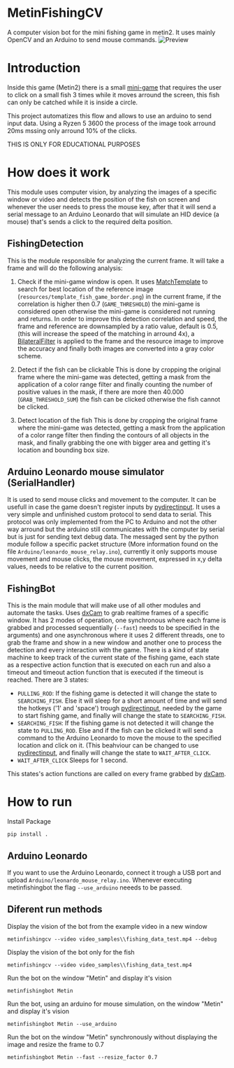 # MetinFishingCV 
A computer vision bot for the mini fishing game in metin2.
It uses mainly OpenCV and an Arduino to send mouse commands.
![Preview](/preview.gif)



# Introduction
Inside this game (Metin2) there is a small [mini-game](https://en-wiki.metin2.gameforge.com/index.php/Fishing) that requires the user to click on a small fish 3 times while it moves arround the screen, this fish can only be catched while it is inside a circle.

This project automatizes this flow and allows to use an arduino to send input data.
Using a Ryzen 5 3600 the process of the image took arround 20ms mssing only arround 10% of the clicks.

THIS IS ONLY FOR EDUCATIONAL PURPOSES
# How does it work
This module uses computer vision, by analyzing the images of a specific window or video and detects the position of the fish on screen and whenever the user needs to press the mouse key, after that it will send a serial message to an Arduino Leonardo that will simulate an HID device (a mouse) that's sends a click to the required delta position.

## FishingDetection
This is the module responsible for analyzing the current frame.
It will take a frame and will do the following analysis:
1. Check if the mini-game window is open.
It uses [MatchTemplate](https://docs.opencv.org/4.x/d4/dc6/tutorial_py_template_matching.html) to search for best location of the reference image (```resources/template_fish_game_border.png```) in the current frame, if the correlation is higher then 0.7 (```GAME_THRESHOLD```) the mini-game is considered open otherwise the mini-game is considered not running and returns.
In order to improve this detection correlation and speed, the frame and reference are downsampled by a ratio value, default is 0.5, (this will increase the speed of the matching in arround 4x), a [BilateralFilter]('https://www.geeksforgeeks.org/python-bilateral-filtering/') is applied to the frame and the resource image to improve the accuracy and finally both images are converted into a gray color scheme.

2. Detect if the fish can be clickable
This is done by cropping the original frame where the mini-game was detected, getting a mask from the application of a color range filter and finally counting the number of positive values in the mask, if there are more then 40.000 (```GRAB_THRESHOLD_SUM```) the fish can be clicked otherwise the fish cannot be clicked.

3. Detect location of the fish
This is done by cropping the original frame where the mini-game was detected, getting a mask from the application of a color range filter then finding the contours of all objects in the mask, and finally grabbing the one with bigger area and getting it's location and bounding box size.



## Arduino Leonardo mouse simulator (SerialHandler)
It is used to send mouse clicks and movement to the computer.
It can be usefull in case the game doesn't register inputs by [pydirectinput](https://github.com/learncodebygaming/pydirectinput).
It uses a very simple and unfinished custom protocol to send data to serial. This protocol was only implemented from the PC to Arduino and not the other way arround but the arduino still communicates with the computer by serial but is just for sending text debug data.
The messaged sent by the python module follow a specific packet structure (More information found on the file ```Arduino/leonardo_mouse_relay.ino```), currently it only supports mouse movement and mouse clicks, the mouse movement, expressed in x,y delta values, needs to be relative to the current position.

## FishingBot
This is the main module that will make use of all other modules and automate the tasks.
Uses [dxCam](https://github.com/ra1nty/DXcam) to grab realtime frames of a specific window.
It has 2 modes of operation, one synchronous where each frame is grabbed and processed sequentially (```--fast```) needs to be specified in the arguments) and one asynchronous where it uses 2 different threads, one to grab the frame and show in a new window and another one to process the detection and every interaction with the game.
There is a kind of state machine to keep track of the current state of the fishing game, each state as a respective action function that is executed on each run and also a timeout and timeout action function that is executed if the timeout is reached.
There are 3 states: 
- ```PULLING_ROD```:
If the fishing game is detected it will change the state to ```SEARCHING_FISH```.
Else it will sleep for a short amount of time and will send the hotkeys ('1' and 'space') trough [pydirectinput](https://github.com/learncodebygaming/pydirectinput), needed by the game to start fishing game, and finally will change the state to ```SEARCHING_FISH```.
- ```SEARCHING_FISH```:
If the fishing game is not detected it will change the state to ```PULLING_ROD```.
Else and if the fish can be clicked it will send a command to the Arduino Leonardo to move the mouse to the specified location and click on it. (This beahviour can be changed to use [pydirectinput](https://github.com/learncodebygaming/pydirectinput), and finally will change the state to ```WAIT_AFTER_CLICK```.
- ```WAIT_AFTER_CLICK```
Sleeps for 1 second.

This states's action functions are called on every frame grabbed by [dxCam](https://github.com/ra1nty/DXcam). 

# How to run

Install Package
```shell
pip install .
```

## Arduino Leonardo
If you want to use the Arduino Leonardo, connect it trough a USB port and upload ```Arduino/leonardo_mouse_relay.ino```.
Whenever executing metinfishingbot the flag ```--use_arduino``` neeeds to be passed.


## Diferent run methods
Display the vision of the bot from the example video in a new window
```shell
metinfishingcv --video video_samples\\fishing_data_test.mp4 --debug
```

Display the vision of the bot only for the fish
```shell
metinfishingcv --video video_samples\\fishing_data_test.mp4
```

Run the bot on the window "Metin" and display it's vision
```shell
metinfishingbot Metin
```

Run the bot, using an arduino for mouse simulation, on the window "Metin" and display it's vision
```shell
metinfishingbot Metin --use_arduino
```

Run the bot on the window "Metin" synchronously without displaying the image and resize the frame to 0.7 
```shell
metinfishingbot Metin --fast --resize_factor 0.7
```
